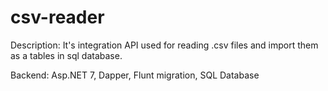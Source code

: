 # csv-reader

Description: It's integration API used for reading .csv files and import them as a tables in sql database.

Backend: Asp.NET 7, Dapper, Flunt migration, SQL Database
